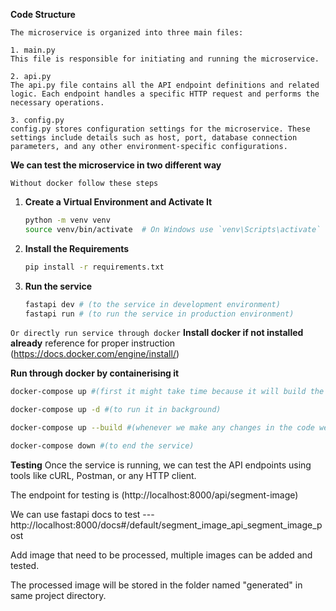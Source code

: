 **Code Structure**

```
The microservice is organized into three main files:

1. main.py
This file is responsible for initiating and running the microservice.

2. api.py
The api.py file contains all the API endpoint definitions and related logic. Each endpoint handles a specific HTTP request and performs the necessary operations.

3. config.py
config.py stores configuration settings for the microservice. These settings include details such as host, port, database connection parameters, and any other environment-specific configurations.
```

**We can test the microservice in two different way**

`Without docker follow these steps`

1. **Create a Virtual Environment and Activate It**

   ```bash
   python -m venv venv
   source venv/bin/activate  # On Windows use `venv\Scripts\activate`
   ```

2. **Install the Requirements**

   ```bash
   pip install -r requirements.txt
   ```

3. **Run the service**
   ```bash
   fastapi dev # (to the service in development environment)
   fastapi run # (to run the service in production environment)
   ```

`Or directly run service through docker`
**Install docker if not installed already**
reference for proper instruction (https://docs.docker.com/engine/install/)

**Run through docker by containerising it**

```bash (need to be in project directory)
docker-compose up #(first it might take time because it will build the contrainer including all the depencies, model)

docker-compose up -d #(to run it in background)

docker-compose up --build #(whenever we make any changes in the code we have to trigger the docker that to build image instead of using old image)

docker-compose down #(to end the service)
```

**Testing**
Once the service is running, we can test the API endpoints using tools like cURL, Postman, or any HTTP client.

The endpoint for testing is (http://localhost:8000/api/segment-image)

We can use fastapi docs to test --- http://localhost:8000/docs#/default/segment_image_api_segment_image_post

Add image that need to be processed, multiple images can be added and tested.

The processed image will be stored in the folder named "generated"  in same project directory.
